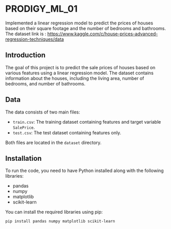 # PRODIGY_ML_01
Implemented a linear regression model to predict the prices of houses based on their square footage and the number of bedrooms and bathrooms.
The dataset link is : https://www.kaggle.com/c/house-prices-advanced-regression-techniques/data

## Introduction

The goal of this project is to predict the sale prices of houses based on various features using a linear regression model. The dataset contains information about the houses, including the living area, number of bedrooms, and number of bathrooms.

## Data

The data consists of two main files:

- `train.csv`: The training dataset containing features and target variable `SalePrice`.
- `test.csv`: The test dataset containing features only.

Both files are located in the `dataset` directory.

## Installation

To run the code, you need to have Python installed along with the following libraries:

- pandas
- numpy
- matplotlib
- scikit-learn

You can install the required libraries using pip:

```sh
pip install pandas numpy matplotlib scikit-learn
